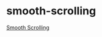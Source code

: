 # smooth-scrolling
 [Smooth Scrolling](https://dev.to/holdmypotion/react-super-simple-smooth-scrolling-2l08)

